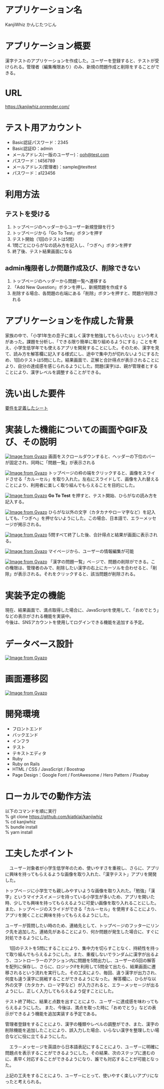 # アプリケーション名
KanjiWhiz かんじたつじん

# アプリケーション概要
漢字テストのアプリケーションを作成した。ユーザーを登録すると、テストが受けられる。管理者（編集権限あり）のみ、新規の問題作成と削除をすることができる。

# URL
https://kanjiwhiz.onrender.com/

# テスト用アカウント
- Basic認証パスワード：2345
- Basic認証ID：admin
- メールアドレス(一版のユーザー)：ooh@test.com
- パスワード：t456789
- メールアドレス(管理者)：sample@testtest
- パスワード：a123456

# 利用方法

## テストを受ける
1. トップページのヘッダーからユーザー新規登録を行う
1. トップページから「Go To Test」ボタンを押す
1. テスト開始（1回のテストは5問）
1. 1問ごとにひらがなの読み方を記入し、「つぎへ」ボタンを押す
1. 終了後、テスト結果画面になる

## admin権限者しか問題作成及び、削除できない
1. トップページのヘッダーから問題一覧へ遷移する
1. 「Add New Question」ボタンを押し、新規問題を作成する
1. 削除する場合、各問題の右端にある「削除」ボタンを押すと、問題が削除される

# アプリケーションを作成した背景
家族の中で、「小学1年生の息子に楽しく漢字を勉強してもらいたい」という考えがあった。課題を分析し、「できる限り簡単に取り組めるようにする」ことを考え、小学生低学年でも使えるアプリを開発することにした。そのため、漢字を見て、読み方を解答欄に記入する様式にし、途中で集中力が切れないようにするため、1回のテストは5問にした。結果画面で、正解と合計得点が表示されることにより、自分の達成感を感じられるようにした。問題(漢字)は、親が管理者とすることにより、漢字レベルを調整することができる。

# 洗い出した要件
<a href="https://docs.google.com/spreadsheets/d/1rVFlX5vK7eNISwYPKhiTwC-8oJNxO38ajY0pxE4AhU4/edit#gid=982722306">要件を定義したシート</a>

# 実装した機能についての画面やGIF及び、その説明
[![Image from Gyazo](https://i.gyazo.com/186a58f49b6a570e159ea7f3b1978b26.gif)](https://gyazo.com/186a58f49b6a570e159ea7f3b1978b26)
画面をスクロールダウンすると、ヘッダーの下位のバーが固定され、同時に「問題一覧」が表示される

[![Image from Gyazo](https://i.gyazo.com/6d7c0986c9456d56d93e072a7e31ad4b.gif)](https://gyazo.com/6d7c0986c9456d56d93e072a7e31ad4b)
トップページの枠の端をクリックすると、画像をスライドさせる「カル－セル」を取り入れた。左右にスライドして、画像を入れ替えることにより、利用者に楽しく取り組んでもらえることを目的にした。

[![Image from Gyazo](https://i.gyazo.com/38f72817ad63a944c6ad301b1f17a4d1.gif)](https://gyazo.com/38f72817ad63a944c6ad301b1f17a4d1)
**Go To Test** を押すと、テスト開始、ひらがなの読み方を記入する。

[![Image from Gyazo](https://i.gyazo.com/f34020019adcff19357d220237ff0b2d.gif)](https://gyazo.com/f34020019adcff19357d220237ff0b2d)
ひらがな以外の文字（カタカナやローマ字など）を記入しても、「つぎへ」を押せないようにした。この場合、日本語で、エラーメッセージが掲示される。

[![Image from Gyazo](https://i.gyazo.com/e1067f15abe7c8062569ed38ea074ee2.gif)](https://gyazo.com/e1067f15abe7c8062569ed38ea074ee2)
5問すべて終了した後、合計得点と結果が画面に表示される。

[![Image from Gyazo](https://i.gyazo.com/d7e0a87889f83aef4dd2ad5fbb6c2d11.gif)](https://gyazo.com/d7e0a87889f83aef4dd2ad5fbb6c2d11)
マイページから、ユーザーの情報編集が可能

[![Image from Gyazo](https://i.gyazo.com/86c933ec929d46fbc3f716ea077b9ffc.gif)](https://gyazo.com/86c933ec929d46fbc3f716ea077b9ffc)
「漢字の問題一覧」ペ－ジで、問題の削除ができる。この権限は、管理者のみで、削除したい漢字の右上にカーソルを合わせると、「削除」が表示される。それをクリックすると、該当問題が削除される。

# 実装予定の機能
現在、結果画面で、満点取得した場合に、JavaScriptを使用して、「おめでとう」などの表示がされる機能を実装中。<br>
今後は、SNSアカウントを使用してログインできる機能を追加する予定。

# データベース設計
[![Image from Gyazo](https://i.gyazo.com/ce3f2d5c89f22785ca14c8df4355063d.png)](https://gyazo.com/ce3f2d5c89f22785ca14c8df4355063d)

# 画面遷移図
[![Image from Gyazo](https://i.gyazo.com/4706af491b5c78d4f8f6abf40dc85c93.png)](https://gyazo.com/4706af491b5c78d4f8f6abf40dc85c93)

# 開発環境
- フロントエンド
- バックエンド
- インフラ
- テスト
- テキストエディタ
- Ruby
- Ruby on Rails
- HTML / CSS / JavaScript / Boostrap
- Page Design：Google Font / FontAwesome / Hero Pattern / Pixabay

# ローカルでの動作方法
以下のコマンドを順に実行<br>
% git clone <a href="https://github.com/kiatklai/kanjiwhiz">https://github.com/kiatklai/kanjiwhiz</a><br>
% cd kanjiwhiz<br>
% bundle install<br>
% yarn install<br>

# 工夫したポイント
　ユ－ザ－対象者が小学生低学年のため、使いやすさを重視し、さらに、アプリに興味を持ってもらえるような画像を取り入れた、「漢字テスト」アプリを開発した。

トップペ－ジに小学生でも親しみやすいような画像を取り入れた。「勉強」「漢字」というマイナスイメ－ジを持っている小学生が多いため、アプリを開いた時、少しでも興味を持ってもらえるように可愛い画像を取り入れることにした。また、トップペ－ジのスライドができる「カル－セル」を使用することにより、アプリを開くことに興味を持ってもらえるようにした。

ユ－ザ－が質問したい時のため、連絡先として、トップペ－ジのフッターにリンク先を追加した。連絡先があることにより、何か問題が発生した場合に、すぐに対処できるようにした。

　1回のテストを5問にすることにより、集中力を切らすことなく、持続性を持って取り組んでもらえるようにした。また、重複しないでランダムに漢字が出るよう、コントローラーのアクション内に問題を5問出力し、ユーザーの5回の解答を配列に保存し、さらに、ロジックifを利用して5問全て出たら、結果画面に遷移されるという流れを実行した。その工夫により、毎回、違う漢字が出力され、何度も違う漢字に挑戦することができるようになった。
解答欄に、ひらがな以外の文字（カタカナ、ロ－マ字など）が入力されると、エラ－メッセ－ジが出るようにし、正しく入力してもらえるよう促すことにした。


テスト終了時に、結果と点数を出すことにより、ユ－ザ－に達成感を味わってもらえるようにした。
また、今後は、満点を取った時に「おめでとう」などの表示ができるよう機能を追加実装する予定である。

管理者登録をすることにより、漢字の種類やレベルの調整ができ、また、漢字の削除機能を追加したことにより、誤入力した場合、いらない漢字を整理したい場合などに役に立てるようにした。


　エラ－メッセ－ジを英語から日本語表記にすることにより、ユ－ザ－に明確に問題点を表示することができるようにした。その結果、次のステップに進むのに、素早く対応することができるようになり、誰でも対応することが可能となった。

上記の工夫をすることにより、ユ－ザ－にとって、使いやすく楽しいアプリになったと考えられる。